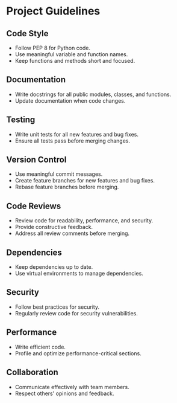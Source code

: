  # Project Guidelines                                                                                
                                                                                                     
 ## Code Style                                                                                       
 - Follow PEP 8 for Python code.                                                                     
 - Use meaningful variable and function names.                                                       
 - Keep functions and methods short and focused.                                                     
                                                                                                     
 ## Documentation                                                                                    
 - Write docstrings for all public modules, classes, and functions.                                  
 - Update documentation when code changes.                                                           
                                                                                                     
 ## Testing                                                                                          
 - Write unit tests for all new features and bug fixes.                                              
 - Ensure all tests pass before merging changes.                                                     
                                                                                                     
 ## Version Control                                                                                  
 - Use meaningful commit messages.                                                                   
 - Create feature branches for new features and bug fixes.                                           
 - Rebase feature branches before merging.                                                           
                                                                                                     
 ## Code Reviews                                                                                     
 - Review code for readability, performance, and security.                                           
 - Provide constructive feedback.                                                                    
 - Address all review comments before merging.                                                       
                                                                                                     
 ## Dependencies                                                                                     
 - Keep dependencies up to date.                                                                     
 - Use virtual environments to manage dependencies.                                                  
                                                                                                     
 ## Security                                                                                         
 - Follow best practices for security.                                                               
 - Regularly review code for security vulnerabilities.                                               
                                                                                                     
 ## Performance                                                                                      
 - Write efficient code.                                                                             
 - Profile and optimize performance-critical sections.                                               
                                                                                                     
 ## Collaboration                                                                                    
 - Communicate effectively with team members.                                                        
 - Respect others' opinions and feedback.  
